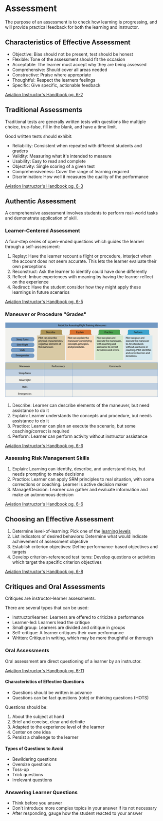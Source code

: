 # Assessment

The purpose of an assessment is to check how learning is progressing, and will provide practical feedback for both the learning and instructor.

## Characteristics of Effective Assessment

- Objective: Bias should not be present, test should be honest
- Flexible: Tone of the assessment should fit the occasion
- Acceptable: The learner must accept why they are being assessed
- Comprehensive: Should cover all areas needed
- Constructive: Praise where appropriate
- Thoughtful: Respect the learners feelings
- Specific: Give specific, actionable feedback

[Aviation Instructor's Handbook pg. 6-2](/_references/AIH/6-2)

## Traditional Assessments

Traditional tests are generally written tests with questions like multiple choice, true-false, fill in the blank, and have a time limit.

Good written tests should exhibit:

- Reliability: Consistent when repeated with different students and graders
- Validity: Measuring what it's intended to measure
- Usability: Easy to read and complete
- Objectivity: Single scoring of a given test
- Comprehensiveness: Cover the range of learning required
- Discrimination: How well it measures the quality of the performance

[Aviation Instructor's Handbook pg. 6-3](/_references/AIH/6-3)

## Authentic Assessment

A comprehensive assessment involves students to perform real-world tasks and demonstrate application of skill.

### Learner-Centered Assessment

A four-step series of open-ended questions which guides the learner through a self-assessment:

1. Replay: Have the learner recount a flight or procedure, interject when the account does not seem accurate. This lets the learner evaluate their own perceptions
2. Reconstruct: Ask the learner to identify could have done differently
3. Reflect: Imbue experiences with meaning by having the learner reflect on the experience
4. Redirect: Have the student consider how they might apply these learnings in future scenarios

[Aviation Instructor's Handbook pg. 6-5](/_references/AIH/6-5)

### Maneuver or Procedure "Grades"

![Flight Training Rubric](images/image-3.png)

1. Describe: Learner can describe elements of the maneuver, but need assistance to do it
2. Explain: Learner understands the concepts and procedure, but needs assistance to do it
3. Practice: Learner can plan an execute the scenario, but some coaching/correct is required
4. Perform: Learner can perform activity without instructor assistance

[Aviation Instructor's Handbook pg. 6-6](/_references/AIH/6-6)

### Assessing Risk Management Skills

1. Explain: Learning can identify, describe, and understand risks, but needs prompting to make decisions
2. Practice: Learner can apply SRM principles to real situation, with some corrections or coaching. Learner is active decision maker
3. Manage/Decision: Learner can gather and evaluate information and make an autonomous decision

[Aviation Instructor's Handbook pg. 6-6](/_references/AIH/6-6)

## Choosing an Effective Assessment

1. Determine level-of-learning: Pick one of the [learning levels](/docs/cfi/foi/learning-process#blooms-taxonomy-of-the-cognitive-domains)
2. List indicators of desired behaviors: Determine what would indicate achievement of assessment objective
3. Establish criterion objectives: Define performance-based objectives and targets
4. Develop criterion-referenced test items: Develop questions or activities which target the specific criterion objectives

[Aviation Instructor's Handbook pg. 6-8](/_references/AIH/6-8)

## Critiques and Oral Assessments

Critiques are instructor-learner assessments.

There are several types that can be used:

- Instructor/learner: Learners are offered to criticize a performance
- Learner-led: Learners lead the critique
- Small group: Learners are divided and critique in groups
- Self-critique: A learner critiques their own performance
- Written: Critique in writing, which may be more thoughtful or thorough

### Oral Assessments

Oral assessment are direct questioning of a learner by an instructor.

[Aviation Instructor's Handbook pg. 6-11](/_references/AIH/6-11)

#### Characteristics of Effective Questions

- Questions should be written in advance
- Questions can be fact questions (rote) or thinking questions (HOTS)

Questions should be:

1. About the subject at hand
2. Brief and concise, clear and definite
3. Adapted to the experience level of the learner
4. Center on one idea
5. Persist a challenge to the learner

#### Types of Questions to Avoid

- Bewildering questions
- Oversize questions
- Toss-up
- Trick questions
- Irrelevant questions

### Answering Learner Questions

- Think before you answer
- Don't introduce more complex topics in your answer if its not necessary
- After responding, gauge how the student reacted to your answer
